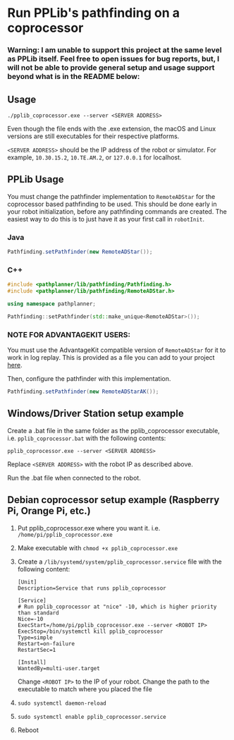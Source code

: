 # Run PPLib's pathfinding on a coprocessor

### Warning: I am unable to support this project at the same level as PPLib itself. Feel free to open issues for bug reports, but, I will not be able to provide general setup and usage support beyond what is in the README below:

## Usage
`./pplib_coprocessor.exe --server <SERVER ADDRESS>`

Even though the file ends with the .exe extension, the macOS and Linux versions are still executables for their respective platforms.

`<SERVER ADDRESS>` should be the IP address of the robot or simulator. For example, `10.30.15.2`, `10.TE.AM.2`, or `127.0.0.1` for localhost.

## PPLib Usage
You must change the pathfinder implementation to `RemoteADStar` for the coprocessor based pathfinding to be used. This should be done early in your robot initialization, before any pathfinding commands are created. The easiest way to do this is to just have it as your first call in `robotInit`.

### Java
```java
Pathfinding.setPathfinder(new RemoteADStar());
```

### C++
```c++
#include <pathplanner/lib/pathfinding/Pathfinding.h>
#include <pathplanner/lib/pathfinding/RemoteADStar.h>

using namespace pathplanner;

Pathfinding::setPathfinder(std::make_unique<RemoteADStar>());
```

### NOTE FOR ADVANTAGEKIT USERS:
You must use the AdvantageKit compatible version of `RemoteADStar` for it to work in log replay. This is provided as a file you can add to your project [here](https://gist.github.com/mjansen4857/f77f1c3c1a0875625120e941b09d5ea8).

Then, configure the pathfinder with this implementation.

```java
Pathfinding.setPathfinder(new RemoteADStarAK());
```

## Windows/Driver Station setup example
Create a .bat file in the same folder as the pplib_coprocessor executable, i.e. `pplib_coprocessor.bat` with the following contents:
```
pplib_coprocessor.exe --server <SERVER ADDRESS>
```

Replace `<SERVER ADDRESS>` with the robot IP as described above.

Run the .bat file when connected to the robot.

## Debian coprocessor setup example (Raspberry Pi, Orange Pi, etc.)

1. Put pplib_coprocessor.exe where you want it. i.e. `/home/pi/pplib_coprocessor.exe`
2. Make executable with `chmod +x pplib_coprocessor.exe`
3. Create a `/lib/systemd/system/pplib_coprocessor.service` file with the following content:
    ```
    [Unit]
    Description=Service that runs pplib_coprocessor

    [Service]
    # Run pplib_coprocessor at "nice" -10, which is higher priority than standard
    Nice=-10
    ExecStart=/home/pi/pplib_coprocessor.exe --server <ROBOT IP>
    ExecStop=/bin/systemctl kill pplib_coprocessor
    Type=simple
    Restart=on-failure
    RestartSec=1

    [Install]
    WantedBy=multi-user.target
    ```

    Change `<ROBOT IP>` to the IP of your robot.
    Change the path to the executable to match where you placed the file
4. `sudo systemctl daemon-reload`
5. `sudo systemctl enable pplib_coprocessor.service`
6. Reboot